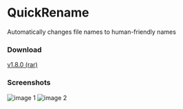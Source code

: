 # QuickRename
Automatically changes file names to human-friendly names

### Download
[v1.8.0 (rar)](https://github.com/spixy/QuickRename/releases/download/1.8/QRename.rar)

### Screenshots
![image 1](https://cloud.githubusercontent.com/assets/4542110/8968480/cead3882-363d-11e5-81bb-ab561586b088.jpg)
![image 2](https://cloud.githubusercontent.com/assets/4542110/8968487/da591700-363d-11e5-85b7-daf37bcab53e.jpg)
